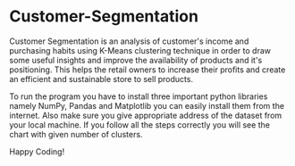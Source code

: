 # Customer-Segmentation
Customer Segmentation is an analysis of customer's income and purchasing habits using K-Means clustering technique in order to draw some useful insights and improve the availability of products and it's positioning. This helps the retail owners to increase their profits and create an efficient and sustainable store to sell products.

To run the program you have to install three important python libraries namely NumPy, Pandas and Matplotlib you can easily install them from the internet. Also make sure you give appropriate address of the dataset from your local machine.
If you follow all the steps correctly you will see the chart with given number of clusters.

Happy Coding!